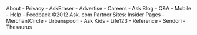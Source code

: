 About - Privacy - AskEraser - Advertise - Careers - Ask Blog - Q&A - Mobile - Help - Feedback ©2012 Ask. com Partner Sites: Insider Pages - MerchantCircle - Urbanspoon - Ask Kids - Life123 - Reference - Sendori - Thesaurus